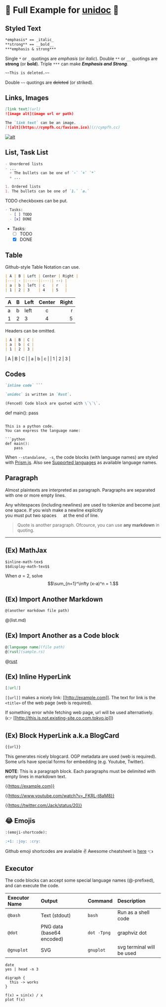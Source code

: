 # :book: Full Example for [unidoc](https://github.com/cympfh/unidoc) :magnet:

## Styled Text

```markdown
*emphasis* == _italic_
**strong** == __bold__
***emphasis & strong***
```

Single `*` or `_` quotings are *emphasis* (or _italic_).
Double `**` or `__` quotings are **strong** (or __bold__).
Triple `***` can make ***Emphasis and Strong***.

```markdown
~~This is deleted.~~
```

Double `~~` quotings are ~~deleted~~ (or striked).

## Links, Images

```markdown
[link text](url)
![image alt](image url or path)

The `link text` can be an image.
[![alt](https://cympfh.cc/favicon.ico)](//cympfh.cc)
```

[![alt](https://cympfh.cc/favicon.ico)](//cympfh.cc)

## List, Task List

```markdown
- Unordered lists
- ...
  + The bullets can be one of `-` `+` `*`
  + ...

1. Ordered lists
1. The bullets can be one of `1.` `a.`
```

TODO checkboxes can be put.

```markdown
- Tasks:
  - [ ] TODO
  - [x] DONE
```

- Tasks:
  - [ ] TODO
  - [x] DONE

## Table

Github-style Table Notation can use.

```markdown
| A | B | Left | Center | Right |
|---| - |:-----|:---:| --: |
| a | b | left | c   | r   |
| 1 | 2 | 3    | 4   | 5   |
```

| A | B | Left | Center | Right |
|---| - |:-----|:---:| --: |
| a | b | left | c   | r   |
| 1 | 2 | 3    | 4   | 5   |

Headers can be omitted.

```markdown
| A | B | C |
| a | b | c |
| 1 | 2 | 3 |
```

| A | B | C |
| a | b | c |
| 1 | 2 | 3 |

## Codes

```markdown
`inline code` ```

`unidoc` is written in `Rust`.

(Fenced) Code block are quoted with \`\`\`.

```
def main():
    pass
```

This is a python code.
You can express the language name:

```python
def main():
    pass
```

When `--standalone, -s`, the code blocks (with language names) are styled with [Prism.js](https://prismjs.com/#basic-usage).
Also see [Supported languages](https://prismjs.com/#supported-languages)
as available language names.

## Paragraph

Almost plaintexts are interpreted as paragraph.
Paragraphs are separated with one or more empty lines.

Any    whitespaces (including newlines) are
used to	tokenize and   become just one space.
If you wish make a newline explicitly  
you must put two spaces `  `  at the end of line.

> Quote is another paragraph.
> Ofcource, you can use **any markdown** in quoting.

---

## (Ex) MathJax

```markdown
$inline-math-tex$
$$display-math-tex$$
```

When $a=2$, solve
$$\sum_{n=1}^\infty (x-a)^n = 1.$$

## (Ex) Import Another Markdown

```markdown
@(another markdown file path)
```

@(list.md)

## (Ex) Import Another as a Code block

```markdown
@[language name](file path)
@[rust](sample.rs)
```

@[rust](sample.rs)

## (Ex) Inline HyperLink

```markdown
[[url]]
```

`[[url]]` makes a nicely link: [[http://example.com]].
The text for link is the `<title>` of the web page (web is required).

If something error while fetching web page, url will be used alternatively.
(:point_right: [[http://this.is.not.existing-site.co.com.tokyo.jp]])

## (Ex) Block HyperLink a.k.a BlogCard

```markdown
{{url}}
```

This generates nicely blogcard.
OGP metadata are used (web is required).
Some urls have special forms for embedding (e.g. Youtube, Twitter).

**NOTE**:
This is a paragraph block.
Each paragraphs must be delimited with empty lines in markdown text.

{{https://example.com}}

{{https://www.youtube.com/watch?v=_FKRL-t8aM8}}

{{https://twitter.com/Jack/status/20}}

## :joy: Emojis

```markdown
:(emoji-shortcode):

:+1: :joy: :cry:
```

Github emoji shortcodes are available :v:
Awesome cheatsheet is [here](https://github.com/ikatyang/emoji-cheat-sheet/blob/master/README.md) :point_left:

## Executor

The code blocks can accept some special language names (@-prefixed),
and can execute the code.

| Executor Name | Output                    | Command       | Description               |
|:--------------|:--------------------------|:--------------|:--------------------------|
| `@bash`       | Text (stdout)             | `bash`        | Run as a shell code       |
| `@dot`        | PNG data (base64 encoded) | `dot -Tpng`   | graphviz dot              |
| `@gnuplot`    | SVG                       | `gnuplot`     | svg terminal will be used |

```@bash
date
yes | head -n 3
```

```@dot
digraph {
  this -> works
}
```

```@gnuplot
f(x) = sin(x) / x
plot f(x)
```
